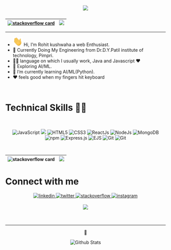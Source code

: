  <h1 align="center" font-size="100px">
  <a href="https://git.io/typing-svg">
  <img src="https://readme-typing-svg.herokuapp.com?font=Uchen&size=40&duration=5000&color=2C18F7&center=true&vCenter=true&lines=Hello%2C+There!;I'm+Rohit+Kushwaha;__Welcome+to+My+Profile">
  </a>
</h1>

|[![stackoverflow card](https://readme-components.vercel.app/api?component=stackoverflow&stackoverflowid=18925657)](https://stackoverflow.com/users/18925657/rohit-kushwaha) |<img src="https://github-readme-streak-stats.herokuapp.com/?&user=Rohitkushwaha01"/>|
|---|---|
 
 ---
 
 
- <img src="https://github.com/ABSphreak/ABSphreak/blob/master/gifs/Hi.gif" width="30px" height="30px"> Hi, I’m Rohit kushwaha a web Enthusiast.
- 🏫 Currently Doing My Engineering from Dr.D.Y.Patil institute of technology, Pimpri.
- 👨‍💻 language on which I usually work, Java and Javascript ❤
- 👀 Exploring AI/ML.
- 🌱 I’m currently learning AI/ML(Python).
- ❤  feels good when my fingers hit keyboard
<br>
 
 
<h1>Technical Skills 👨‍💻</h1>

<br>

<p align="center"> 
 <img alt="JavaScript" src="https://img.shields.io/badge/javascript-%23323330.svg?&style=for-the-badge&logo=javascript&logoColor=%23F7DF1E" />
 <img src="https://img.shields.io/badge/Java-231572B6?style=for-the-badge&logo=java&logoColor=4EA94B"/>
 <img alt="HTML5" src="https://img.shields.io/badge/html5-%23E34F26.svg?&style=for-the-badge&logo=html5&logoColor=white" />
 <img alt="CSS3" src="https://img.shields.io/badge/css3-%231572B6.svg?&style=for-the-badge&logo=css3&logoColor=white" />
  <img alt="ReactJs" src="https://img.shields.io/badge/React-20232A?style=for-the-badge&logo=react&logoColor=61DAFB" />
  <img alt="NodeJs" src="https://img.shields.io/badge/Node.js-339933?style=for-the-badge&logo=nodedotjs&logoColor=white" />
 <img alt="MongoDB" src="https://img.shields.io/badge/MongoDB-lightgreen?style=for-the-badge&logo=mongodb&logoColor=4EA94B" />
<img alt="npm" src="https://img.shields.io/badge/npm-CB3837?style=for-the-badge&logo=npm&logoColor=white" />
<img alt="Express.js" src="https://img.shields.io/badge/Express.js-000000?style=for-the-badge&logo=express&logoColor=white" />
 <img alt="EJS" src="https://img.shields.io/badge/ejs-CB3837?style=for-the-badge&logo=ejs&logoColor=white" />
 <img alt="Git" src="https://img.shields.io/badge/Git-F05032?style=for-the-badge&logo=git&logoColor=white" />
 <img alt="Git" src="https://img.shields.io/badge/GitHub-black?style=for-the-badge&logo=git&logoColor=white" />
 
</p>

<br>

<div>

|![stackoverflow card](https://github-readme-stats.vercel.app/api?username=Rohitkushwaha01&&show_icons=true&theme=radical)|<img src="https://github-readme-stats.vercel.app/api/top-langs/?username=Rohitkushwaha01&layout=compact"/>|
|---|---|

</div>



# Connect with me  
<div align="center">
 <a href="https://www.linkedin.com/in/rohit-kushwaha-88598420a/" target="_blank">
<img src=https://img.shields.io/badge/linkedin-%231E77B5.svg?&style=for-the-badge&logo=linkedin&logoColor=white alt=linkedin style="margin-bottom: 5px;" />
</a>
<a href="https://twitter.com/Rohit072003" target="_blank">
<img src=https://img.shields.io/badge/twitter-%2300acee.svg?&style=for-the-badge&logo=twitter&logoColor=white alt=twitter style="margin-bottom: 5px;" />
</a>
<a href="https://stackoverflow.com/users/18925657/rohit-kushwaha" target="_blank">
<img src=https://img.shields.io/badge/stackoverflow-%23F28032.svg?&style=for-the-badge&logo=stackoverflow&logoColor=white alt=stackoverflow style="margin-bottom: 5px;" />
</a>
<a href="https://www.instagram.com/the_rohitkushwaha/" target="_blank">
<img src=https://img.shields.io/badge/instagram-%23000000.svg?&style=for-the-badge&logo=instagram&logoColor=white alt=instagram style="margin-bottom: 5px;" />
</a>
 
![](https://komarev.com/ghpvc/?username=Rohitkushwaha01&color=blue)

</div>

</br>


 ---
 
<div align="center">
 <p>🎯</p>
</div>


<p align="center">
        <img src="https://raw.githubusercontent.com/bornmay/bornmay/Update/svg/Bottom.svg" alt="Github Stats" />
</p>
